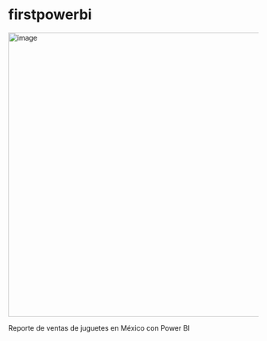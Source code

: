 # firstpowerbi



<img width="571" alt="image" src="https://github.com/Victored17/firstpowerbi/assets/68126859/4f08af94-72af-4756-acfb-b8f6ae8624fb">

Reporte de ventas de juguetes en México con Power BI
